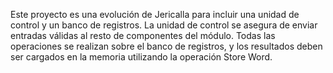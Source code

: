 Este proyecto es una evolución de Jericalla para incluir una unidad de control y un banco de registros.
La unidad de control se asegura de enviar entradas válidas al resto de componentes del módulo.
Todas las operaciones se realizan sobre el banco de registros, y los resultados deben ser cargados en la memoria utilizando la operación Store Word.
